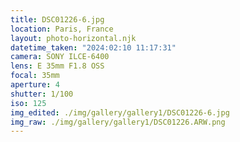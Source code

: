 ```yaml
---
title: DSC01226-6.jpg
location: Paris, France
layout: photo-horizontal.njk
datetime_taken: "2024:02:10 11:17:31"
camera: SONY ILCE-6400
lens: E 35mm F1.8 OSS
focal: 35mm
aperture: 4
shutter: 1/100
iso: 125
img_edited: ./img/gallery/gallery1/DSC01226-6.jpg
img_raw: ./img/gallery/gallery1/DSC01226.ARW.png
---
```

